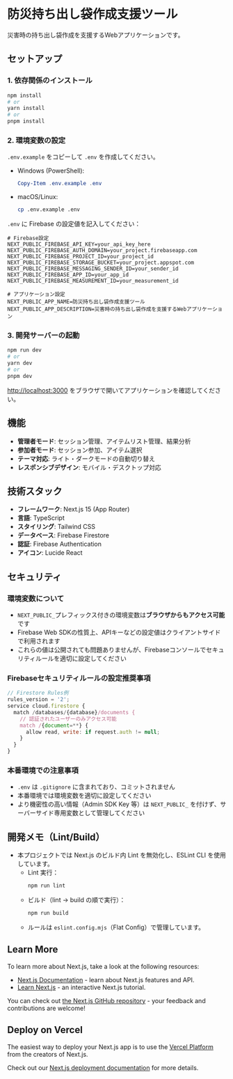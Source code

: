 # 防災持ち出し袋作成支援ツール

災害時の持ち出し袋作成を支援するWebアプリケーションです。

## セットアップ

### 1. 依存関係のインストール

```bash
npm install
# or
yarn install
# or
pnpm install
```

### 2. 環境変数の設定

`.env.example` をコピーして `.env` を作成してください。

- Windows (PowerShell):
  ```powershell
  Copy-Item .env.example .env
  ```
- macOS/Linux:
  ```bash
  cp .env.example .env
  ```

`.env` に Firebase の設定値を記入してください：

```env
# Firebase設定
NEXT_PUBLIC_FIREBASE_API_KEY=your_api_key_here
NEXT_PUBLIC_FIREBASE_AUTH_DOMAIN=your_project.firebaseapp.com
NEXT_PUBLIC_FIREBASE_PROJECT_ID=your_project_id
NEXT_PUBLIC_FIREBASE_STORAGE_BUCKET=your_project.appspot.com
NEXT_PUBLIC_FIREBASE_MESSAGING_SENDER_ID=your_sender_id
NEXT_PUBLIC_FIREBASE_APP_ID=your_app_id
NEXT_PUBLIC_FIREBASE_MEASUREMENT_ID=your_measurement_id

# アプリケーション設定
NEXT_PUBLIC_APP_NAME=防災持ち出し袋作成支援ツール
NEXT_PUBLIC_APP_DESCRIPTION=災害時の持ち出し袋作成を支援するWebアプリケーション
```

### 3. 開発サーバーの起動

```bash
npm run dev
# or
yarn dev
# or
pnpm dev
```

[http://localhost:3000](http://localhost:3000) をブラウザで開いてアプリケーションを確認してください。

## 機能

- **管理者モード**: セッション管理、アイテムリスト管理、結果分析
- **参加者モード**: セッション参加、アイテム選択
- **テーマ対応**: ライト・ダークモードの自動切り替え
- **レスポンシブデザイン**: モバイル・デスクトップ対応

## 技術スタック

- **フレームワーク**: Next.js 15 (App Router)
- **言語**: TypeScript
- **スタイリング**: Tailwind CSS
- **データベース**: Firebase Firestore
- **認証**: Firebase Authentication
- **アイコン**: Lucide React

## セキュリティ

### 環境変数について
- `NEXT_PUBLIC_`プレフィックス付きの環境変数は**ブラウザからもアクセス可能**です
- Firebase Web SDKの性質上、APIキーなどの設定値はクライアントサイドで利用されます
- これらの値は公開されても問題ありませんが、Firebaseコンソールでセキュリティルールを適切に設定してください

### Firebaseセキュリティルールの設定推奨事項
```javascript
// Firestore Rules例
rules_version = '2';
service cloud.firestore {
  match /databases/{database}/documents {
    // 認証されたユーザーのみアクセス可能
    match /{document=**} {
      allow read, write: if request.auth != null;
    }
  }
}
```

### 本番環境での注意事項
- `.env` は `.gitignore` に含まれており、コミットされません
- 本番環境では環境変数を適切に設定してください
- より機密性の高い情報（Admin SDK Key 等）は `NEXT_PUBLIC_` を付けず、サーバーサイド専用変数として管理してください

## 開発メモ（Lint/Build）

- 本プロジェクトでは Next.js のビルド内 Lint を無効化し、ESLint CLI を使用しています。
  - Lint 実行：
    ```powershell
    npm run lint
    ```
  - ビルド（lint → build の順で実行）：
    ```powershell
    npm run build
    ```
  - ルールは `eslint.config.mjs`（Flat Config）で管理しています。

## Learn More

To learn more about Next.js, take a look at the following resources:

- [Next.js Documentation](https://nextjs.org/docs) - learn about Next.js features and API.
- [Learn Next.js](https://nextjs.org/learn) - an interactive Next.js tutorial.

You can check out [the Next.js GitHub repository](https://github.com/vercel/next.js) - your feedback and contributions are welcome!

## Deploy on Vercel

The easiest way to deploy your Next.js app is to use the [Vercel Platform](https://vercel.com/new?utm_medium=default-template&filter=next.js&utm_source=create-next-app&utm_campaign=create-next-app-readme) from the creators of Next.js.

Check out our [Next.js deployment documentation](https://nextjs.org/docs/app/building-your-application/deploying) for more details.
